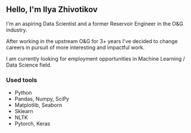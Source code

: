 ## Hello, I'm Ilya Zhivotikov

I'm an aspiring Data Scientist and a former Reservoir Engineer in the O&G industry.

After working in the upstream O&G for 3+ years I've decided to change careers in pursuit of more interesting and impactful work.

I am currently looking for employment opportunities in Machine Learning / Data Science field.

### Used tools
  * Python
  * Pandas, Numpy, SciPy
  * Matplotlib, Seaborn
  * Sklearn
  * NLTK
  * Pytorch, Keras

<!--
**MetalUndivided/MetalUndivided** is a ✨ _special_ ✨ repository because its `README.md` (this file) appears on your GitHub profile.

Here are some ideas to get you started:

- 🔭 I’m currently working on ...
- 🌱 I’m currently learning ...
- 👯 I’m looking to collaborate on ...
- 🤔 I’m looking for help with ...
- 💬 Ask me about ...
- 📫 How to reach me: ...
- 😄 Pronouns: ...
- ⚡ Fun fact: ...
-->
